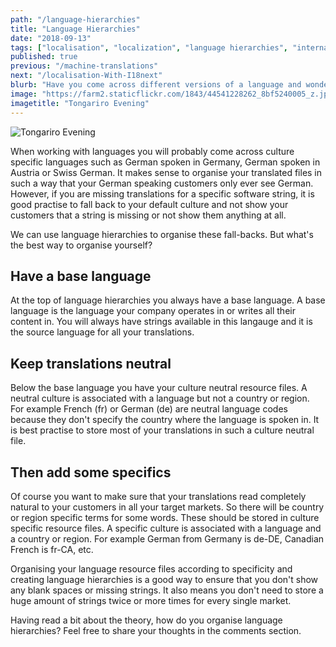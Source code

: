 ```yaml
---
path: "/language-hierarchies"
title: "Language Hierarchies"
date: "2018-09-13"
tags: ["localisation", "localization", "language hierarchies", "internationalization", "translation", "regional", "cultures", "hierarchy"]
published: true
previous: "/machine-translations"
next: "/localisation-With-I18next"
blurb: "Have you come across different versions of a language and wondered how to incorporate these versions into your software with a minimum amount of effort?"
image: "https://farm2.staticflickr.com/1843/44541228262_8bf5240005_z.jpg"
imagetitle: "Tongariro Evening"
---
```


![Tongariro Evening](https://farm2.staticflickr.com/1843/44541228262_8bf5240005_b.jpg "Looking towards Mt Ngauruhoe in the National Park")


When working with languages you will probably come across culture specific languages such as German spoken in Germany, German spoken in Austria or Swiss German. It makes sense to organise your translated files in such a way that your German speaking customers only ever see German. However, if you are missing translations for a specific software string, it is good practise to fall back to your default culture and not show your customers that a string is missing or not show them anything at all.

We can use language hierarchies to organise these fall-backs. But what's the best way to organise yourself?

## Have a base language

At the top of language hierarchies you always have a base language. A base language is the language your company operates in or writes all their content in. You will always have strings available in this langauge and it is the source language for all your translations.

## Keep translations neutral

Below the base language you have your culture neutral resource files. A neutral culture is associated with a language but not a country or region. For example French (fr) or German (de) are neutral language codes because they don't specify the country where the language is spoken in. It is best practise to store most of your translations in such a culture neutral file.

## Then add some specifics

Of course you want to make sure that your translations read completely natural to your customers in all your target markets. So there will be country or region specific terms for some words. These should be stored in culture specific resource files. A specific culture is associated with a language and a country or region. For example German from Germany is de-DE, Canadian French is fr-CA, etc.

Organising your language resource files according to specificity and creating language hierarchies is a good way to ensure that you don't show any blank spaces or missing strings. It also means you don't need to store a huge amount of strings twice or more times for every single market.

Having read a bit about the theory, how do you organise language hierarchies? Feel free to share your thoughts in the comments section.

